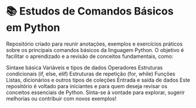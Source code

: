 # 📚 Estudos de Comandos Básicos em Python
Repositório criado para reunir anotações, exemplos e exercícios práticos sobre os principais comandos básicos da linguagem Python. O objetivo é facilitar o aprendizado e a revisão de conceitos fundamentais, como:

Sintaxe básica
Variáveis e tipos de dados
Operadores
Estruturas condicionais (if, else, elif)
Estruturas de repetição (for, while)
Funções
Listas, dicionários e outros tipos de coleções
Entrada e saída de dados
Este repositório é voltado para iniciantes e para quem deseja revisar os conceitos essenciais de Python. Sinta-se à vontade para explorar, sugerir melhorias ou contribuir com novos exemplos!
